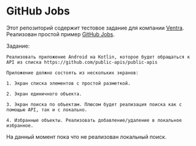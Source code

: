 # GitHub Jobs

Этот репозиторий содержит тестовое задание для компании [Ventra](https://ventra.ru).
Реализован простой пример [GitHub Jobs](https://jobs.github.com/api).

Задание:

```
Реализовать приложение Android на Kotlin, которое будет обращаться к API из списка https://github.com/public-apis/public-apis

Приложение должно состоять из нескольких экранов:

1. Экран списка элементов с простой разметкой.

2. Экран единичного объекта.

3. Экран поиска по объектам. Плюсом будет реализация поиска как с помощью API, так и с локально.

4. Избранные объекты. Реализовать добавление/удаление в локальное избранное.
```

На данный момент пока что не реализован локальный поиск.
